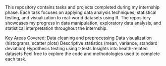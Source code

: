 This repository contains tasks and projects completed during my internship phase. 
Each task focuses on applying data analysis techniques, statistical testing, and visualization to real-world datasets using R. 
The repository showcases my progress in data manipulation, exploratory data analysis, and statistical interpretation throughout the internship.

Key Areas Covered:
Data cleaning and preprocessing
Data visualization (histograms, scatter plots)
Descriptive statistics (mean, variance, standard deviation)
Hypothesis testing using t-tests
Insights into health-related datasets
Feel free to explore the code and methodologies used to complete each task.
